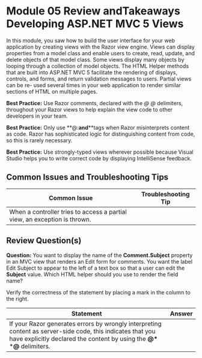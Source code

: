 # Module 05 Review andTakeaways <br> Developing ASP.NET MVC 5 Views

In this module, you saw how to build the user interface for your web application by creating views with the Razor view engine. Views can display properties from a model class and enable users to create, read, update, and delete objects of that model class. Some views display many objects by looping through a collection of model objects. The HTML Helper methods that are built into ASP.NET MVC 5 facilitate the rendering of displays, controls, and forms, and return validation messages to users. Partial views can be re- used several times in your web application to render similar sections of HTML on multiple pages.

**Best Practice:** Use Razor comments, declared with the **@* *@** delimiters, throughout your Razor views to help explain the view code to other developers in your team.

**Best Practice:** Only use **@:**and**<text>**tags when Razor misinterprets content as code. Razor has sophisticated logic for distinguishing content from code, so this is rarely necessary.

**Best Practice:** Use strongly-typed views wherever possible because Visual Studio helps you to write correct code by displaying IntelliSense feedback.

## **Common Issues and Troubleshooting Tips**

|Common Issue |Troubleshooting Tip |
|---|---|
|When a controller tries to access a partial view, an exception is thrown.||

## **Review Question(s)**

**Question:** You want to display the name of the **Comment.Subject** property in an MVC view that renders an Edit form for comments. You want the label Edit Subject to appear to the left of a text box so that a user can edit the **Subject** value. Which HTML helper should you use to render the field name?

Verify the correctness of the statement by placing a mark in the column to the right.

|Statement |Answer |
|---|---|
|If your Razor generates errors by wrongly interpreting content as server-side code, this indicates that you have explicitly declared the content by using the **@\*** ***@** delimiters. ||

